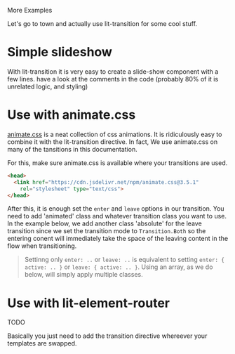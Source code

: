 More Examples

Let's go to town and actually use lit-transition for some cool stuff.

# Simple slideshow

With lit-transition it is very easy to create a slide-show component with a few lines.
have a look at the comments in the code (probably 80% of it is unrelated logic, and styling)

<script>
import { LitElement, html, css } from 'lit-element';
import { transition, TransitionMode, slide } from 'lit-transition';

// helper that uses unsplash to get a list of <img> templates
async function getImages(topics) {
  // brutal image preloader
  const prel = (url) => !(new Image().src = url)||url;
  const base = 'https://source.unsplash.com/800x500/?';
  const slides = await Promise.all(topics.map(t => fetch(base+t)))
    // slides is a list of image urls
  return slides.map(({url}) => html`<img src=${prel(url)}>`);
}

// our base animation configuration
const anim = {
  mode: TransitionMode.Both, // transition enter+leave concurrently
  opacity: 0.0,              // fade in as well
  // left: true,             <- will be set dynamically
  // right: true             <- based on direction
};

// slideshow component
export class Comp extends LitElement {
  static get properties() {
    return { 
      slides: Object, // list of slides
      slide: Number   // current slide
    }
  }
  static get styles() {
    // some styling, you don't really need this
    // remove it and the slideshow will work but look more ugly
    return css`
    :host {
      position: relative;
      display: flex;
      height: 200px;
      overflow: hidden;
      border: 1px solid;
    }
    div {
      margin: auto;
    }
    [l],[r] {
      z-index: 1;
      position: absolute;
      top: 50%;
    }
    [l] {
      left: 5%;
    }
    [r] {
      right: 5%;
    }
    img {
      margin: auto;
      max-height: 100%;
      max-width: 100%;
    }
    `;
  }
  constructor() {
    super();
    this.slide = 0;
    // get some cool images
    (async () => {
      // this.slides is also used know if we initialized
      this.slides = await getImages(
        [ 'house', 'beach', 'cat', 'dog', 'funny' ]
      );
    })();
  }

  skip(n = 1) {
    anim.left = !!(n > 0)  // configure to slide left depending on n
    anim.right = !!(n < 0) // configure to slide rigt depending on n
    const num = this.slides.length; // we wrap here
    this.slide = (this.slide + n + num) % num;
  }

  // show loading until we are ready
  render() {
    return !!this.slides ? this.slideshow : html`<div>Loading...</div>`;
  }

  get slideshow() {
    // slideshow tremplate
    return html`
    <button l @click=${() => this.skip(-1)}>prev</button>
    <button r @click=${() => this.skip(1)}>next</button>
    ${transition(this.slides[this.slide], slide(anim))}`;
  }
}
</script>

# Use with animate.css

[animate.css](https://daneden.github.io/animate.css/) is a neat collection
of css animations.
It is ridiculously easy to combine it with the lit-transition directive.
In fact, We use animate.css on many of the tansitions in this documentation.

For this, make sure animate.css is available where your transitions are used.

```html
<head>
  <link href="https://cdn.jsdelivr.net/npm/animate.css@3.5.1"
    rel="stylesheet" type="text/css">
</head>
```

After this, it is enough set the `enter` and `leave` options
in our transition.
You need to add 'animated' class and whatever transition class you
want to use.
In the example below, we add another class 'absolute' for the leave transition
since we set the transition mode to `Transition.Both` so the entering conent
will immediately take the space of the leaving content in the flow when transitioning.

> Settinng only `enter: ..` or `leave: ..` is equivalent to setting `enter: { active: .. }`
> or `leave: { active: .. }`.
> Using an array, as we do below, will simply apply multiple classes.

<script>
import { LitElement, html, css } from 'lit-element';
import { transition } from 'lit-transition';

// all rotating entrances available in animate.css
// will be prefixed with 'rotateIn' or 'rotateOut'
const classes = ['','DownLeft','DownRight','UpLeft','UpRight'];

export class Comp extends LitElement {
  static get properties() {
    return { 
      a: Boolean, // to toggle content / trigger anim
      choice: Object // for transition mode
    }
  }
  static get styles() {
    return css`.absolute { position: absolute }`;
  }
  
  // initialize component
  constructor() {
    super();
    this.choice = classes[0];
  }

  // sets mode and swaps transitioned content
  select(e) {
    this.choice = e.target.value;
    this.a = !this.a;
  }

  render() {
    // animates with different modes
    return html`
    <!-- get latest animate.css v3.5.1 -->
    <link href="https://cdn.jsdelivr.net/npm/animate.css@3.5.1"
    rel="stylesheet" type="text/css">
    click to transition
    <select @change=${this.select}>${
      Object.values(classes).map(c =>
        html`<option value=${c}>rotate[In/Out]${c}</option>`)
    }</select>
    <button @click=${() => this.a = !this.a}>animate</button>
    <center style="margin: 20px; font-size: 30px; position: relative">
    ${transition(
      this.a ? 'LIT-TRANSITION' : '<3 ANIMATE.CSS <3', {
        mode: 'both',
        enter: ['animated', 'rotateIn'+this.choice],
        leave: {
          active: ['animated', 'rotateOut'+this.choice, 'absolute'],
          // container is relative and leave transition
          // has absolute positioning. let's lock the geometry
          // so the leaving temaplte does not jump around
          lock: true
        }
      }
    )}</center>`;
  } 
}
</script>


# Use with lit-element-router

TODO

Basically you just need to add the transition directive
whereever your templates are swapped.